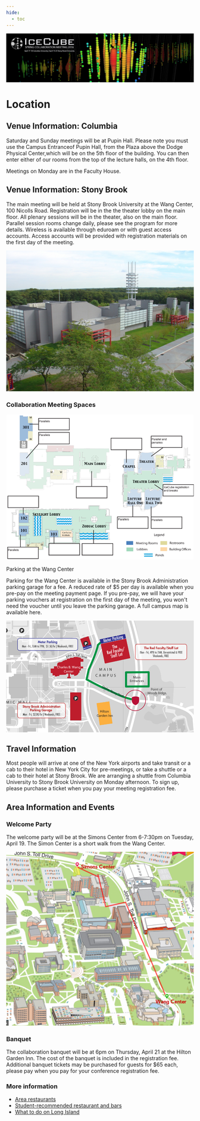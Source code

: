 ```yaml
---
hide:
  - toc
---
```


![2016 Spring Collaboration Meeting](slider_NY_update.png)


# Location


## Venue Information: Columbia

Saturday and Sunday meetings will be at Pupin Hall.  Please note you must use the Campus Entranceof Pupin Hall, from the Plaza above the Dodge Physical Center,which will be on the 5th floor of the building. You can then enter either of our rooms from the top of the lecture halls, on the 4th floor.

Meetings on Monday are in the Faculty House.


## Venue Information: Stony Brook

The main meeting will be held at Stony Brook University at the Wang Center, 100 Nicolls Road. Registration will be in the the theater lobby on the main floor. All plenary sessions will be in the theater, also on the main floor. Parallel session rooms change daily, please see the program for more details. Wireless is available through eduroam or with guest access accounts. Access accounts will be provided with registration materials on the first day of the meeting.  

![ ](06Campus_301.JPG)

### Collaboration Meeting Spaces  

![ ](WANG_center_layout.png)

Parking at the Wang Center

Parking for the Wang Center is available in the Stony Brook Administration parking garage for a fee. A reduced rate of $5 per day is available when you pre-pay on the meeting payment page.  If you pre-pay, we will have your parking vouchers at registration on the first day of the meeting, you won't need the voucher until you leave the parking garage. A full campus map is available here. 

![ ](WangCenter-Parking_Map.jpg)


## Travel Information

Most people will arrive at one of the New York airports and take transit or a cab to their hotel in New York City for pre-meetings, or take a shuttle or a cab to their hotel at Stony Brook.  We are arranging a shuttle from Columbia University to Stony Brook University on Monday afternoon.  To sign up, please purchase a ticket when you pay your meeting registration fee. 


## Area Information and Events

### Welcome Party

The welcome party will be at the Simons Center from 6-7:30pm on Tuesday, April 19.  The Simon Center is a short walk from the Wang Center.

![ ](welcome_party_map.png)

### Banquet

The collaboration banquet will be at 6pm on Thursday, April 21 at the Hilton Garden Inn.  The cost of the banquet is included in the registration fee.  Additional banquet tickets may be purchased for guests for $65 each, please pay when you pay for your conference registration fee. 

### More information

- [Area restaurants](http://nngroup.physics.sunysb.edu/husep/Henderson_DUSEL_Capstone/restaurant.html)
- [Student-recommended restaurant and bars](https://docushare.icecube.wisc.edu/dsweb/Get/Document-76660/Bars.pdf)
- [What to do on Long Island](http://www.discoverlongisland.com/!userfiles/Suffolk/SuffolkCountyTravelGuide.pdf)



